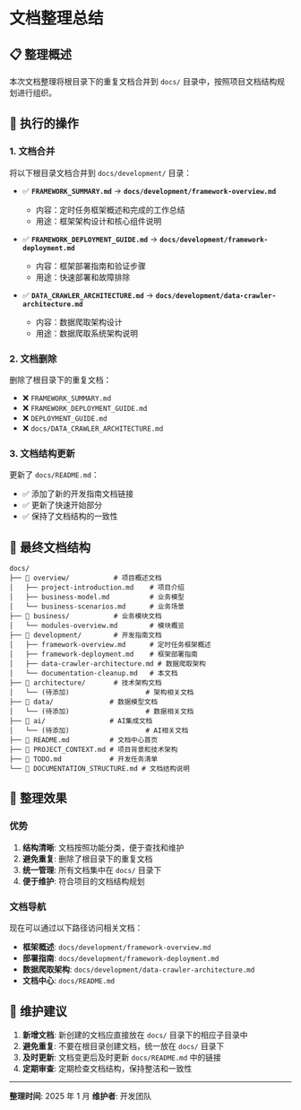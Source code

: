 # 文档整理总结

## 📋 整理概述

本次文档整理将根目录下的重复文档合并到 `docs/` 目录中，按照项目文档结构规划进行组织。

## 🔄 执行的操作

### 1. 文档合并

将以下根目录文档合并到 `docs/development/` 目录：

- ✅ **`FRAMEWORK_SUMMARY.md`** → **`docs/development/framework-overview.md`**

  - 内容：定时任务框架概述和完成的工作总结
  - 用途：框架架构设计和核心组件说明

- ✅ **`FRAMEWORK_DEPLOYMENT_GUIDE.md`** → **`docs/development/framework-deployment.md`**

  - 内容：框架部署指南和验证步骤
  - 用途：快速部署和故障排除

- ✅ **`DATA_CRAWLER_ARCHITECTURE.md`** → **`docs/development/data-crawler-architecture.md`**
  - 内容：数据爬取架构设计
  - 用途：数据爬取系统架构说明

### 2. 文档删除

删除了根目录下的重复文档：

- ❌ `FRAMEWORK_SUMMARY.md`
- ❌ `FRAMEWORK_DEPLOYMENT_GUIDE.md`
- ❌ `DEPLOYMENT_GUIDE.md`
- ❌ `docs/DATA_CRAWLER_ARCHITECTURE.md`

### 3. 文档结构更新

更新了 `docs/README.md`：

- ✅ 添加了新的开发指南文档链接
- ✅ 更新了快速开始部分
- ✅ 保持了文档结构的一致性

## 📁 最终文档结构

```
docs/
├── 📁 overview/           # 项目概述文档
│   ├── project-introduction.md    # 项目介绍
│   ├── business-model.md          # 业务模型
│   └── business-scenarios.md      # 业务场景
├── 📁 business/           # 业务模块文档
│   └── modules-overview.md        # 模块概览
├── 📁 development/        # 开发指南文档
│   ├── framework-overview.md      # 定时任务框架概述
│   ├── framework-deployment.md    # 框架部署指南
│   ├── data-crawler-architecture.md # 数据爬取架构
│   └── documentation-cleanup.md   # 本文档
├── 📁 architecture/       # 技术架构文档
│   └── (待添加)                   # 架构相关文档
├── 📁 data/              # 数据模型文档
│   └── (待添加)                   # 数据相关文档
├── 📁 ai/                # AI集成文档
│   └── (待添加)                   # AI相关文档
├── 📄 README.md          # 文档中心首页
├── 📄 PROJECT_CONTEXT.md # 项目背景和技术架构
├── 📄 TODO.md            # 开发任务清单
└── 📄 DOCUMENTATION_STRUCTURE.md # 文档结构说明
```

## 🎯 整理效果

### 优势

1. **结构清晰**: 文档按照功能分类，便于查找和维护
2. **避免重复**: 删除了根目录下的重复文档
3. **统一管理**: 所有文档集中在 `docs/` 目录下
4. **便于维护**: 符合项目的文档结构规划

### 文档导航

现在可以通过以下路径访问相关文档：

- **框架概述**: `docs/development/framework-overview.md`
- **部署指南**: `docs/development/framework-deployment.md`
- **数据爬取架构**: `docs/development/data-crawler-architecture.md`
- **文档中心**: `docs/README.md`

## 📝 维护建议

1. **新增文档**: 新创建的文档应直接放在 `docs/` 目录下的相应子目录中
2. **避免重复**: 不要在根目录创建文档，统一放在 `docs/` 目录下
3. **及时更新**: 文档变更后及时更新 `docs/README.md` 中的链接
4. **定期审查**: 定期检查文档结构，保持整洁和一致性

---

**整理时间**: 2025 年 1 月
**维护者**: 开发团队
